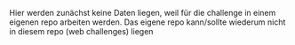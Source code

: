 Hier werden zunächst keine Daten liegen, weil für die challenge in einem eigenen repo arbeiten werden. Das eigene repo kann/sollte wiederum nicht in diesem repo (web challenges) liegen
